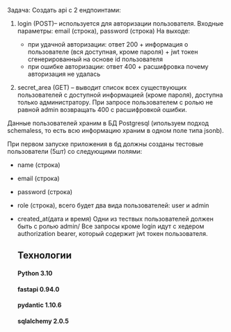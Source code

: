 
Задача: Создать api c 2 ендпоинтами:

1. login (POST)– используется для авторизации пользователя.
Входные параметры: email (строка), password (строка)
На выходе:
   - при удачной авторизации: ответ 200 + информация о пользователе (вся доступная, кроме пароля) + jwt токен сгенерированный на основе id пользователя
   - при ошибке авторизации: ответ 400 + расшифровка почему авторизация не удалась

2. secret_area (GET) – выводит список всех существующих пользователей с доступной информацией (кроме пароля), доступна только администратору. При запросе пользователем с ролью не равной admin возвращать 400 с расшифровкой ошибки.

Данные пользователей храним в БД Postgresql (ипользуем подход schemaless, то есть всю информацию храним в одном поле типа jsonb).

При первом запуске приложения в бд должны созданы тестовые пользователи (5шт) со следующими полями:
- name (строка)
- email (строка)
- password (строка)
- role (строка), всего будет два вида пользователей: user и admin
- created_at(дата и время)
Одни из тествых пользователей должен быть с ролью admin/
Все запросы кроме login идут с хедером authorization bearer, который содержит jwt токен пользователя.

  <h2>Технологии</h2>
  <h4>Python 3.10</h4> 
  <h4>fastapi 0.94.0</h4>
  <h4>pydantic 1.10.6</h4>
  <h4>sqlalchemy 2.0.5</h4> 
